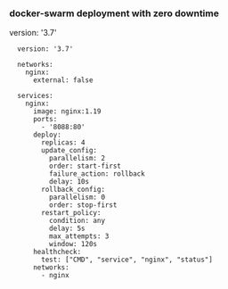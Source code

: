 ### docker-swarm deployment with zero downtime ###
   version: '3.7'

      version: '3.7'

      networks:
        nginx:
          external: false

      services:
        nginx:
          image: nginx:1.19
          ports:
            - '8088:80'
          deploy:
            replicas: 4
            update_config:
              parallelism: 2
              order: start-first
              failure_action: rollback
              delay: 10s
            rollback_config:
              parallelism: 0
              order: stop-first
            restart_policy:
              condition: any
              delay: 5s
              max_attempts: 3
              window: 120s
          healthcheck:
            test: ["CMD", "service", "nginx", "status"]
          networks:
            - nginx
